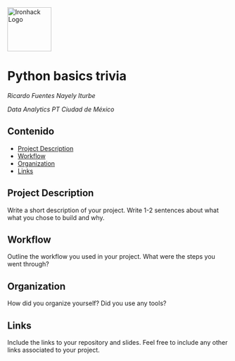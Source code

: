 <img src="https://bit.ly/2VnXWr2" alt="Ironhack Logo" width="100"/>

# Python basics trivia 
*Ricardo Fuentes* 
*Nayely Iturbe*

*Data Analytics PT*
*Ciudad de México*

## Contenido
- [Project Description](#project-description)
- [Workflow](#workflow)
- [Organization](#organization)
- [Links](#links)

<a name="project-description"></a>

## Project Description
Write a short description of your project. Write 1-2 sentences about what what you chose to build and why. 

<a name="workflow"></a>

## Workflow
Outline the workflow you used in your project. What were the steps you went through?

<a name="organization"></a>

## Organization
How did you organize yourself? Did you use any tools?

<a name="links"></a>

## Links
Include the links to your repository and slides. Feel free to include any other links associated to your project. 
